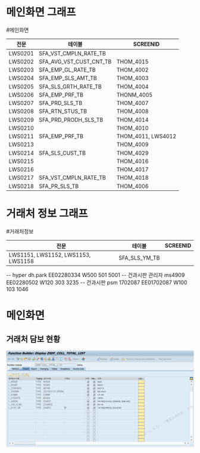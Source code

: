 # 메인화면 그래프

#메인화면

| 전문    | 테이블                  | SCREENID           |
| ------- | ----------------------- | ------------------ |
| LWS0201 | SFA_VST_CMPLN_RATE_TB   |                    |
| LWS0202 | SFA_AVG_VST_CUST_CNT_TB | THOM_4015          |
| LWS0203 | SFA_EMP_GL_RATE_TB      | THOM_4002          |
| LWS0204 | SFA_EMP_SLS_AMT_TB      | THOM_4003          |
| LWS0205 | SFA_SLS_GRTH_RATE_TB    | THOM_4004          |
| LWS0206 | SFA_EMP_PRF_TB          | THONM_4005         |
| LWS0207 | SFA_PRD_SLS_TB          | THOM_4007          |
| LWS0208 | SFA_RTN_STUS_TB         | THOM_4008          |
| LWS0209 | SFA_PRD_PRODH_SLS_TB    | THOM_4014          |
| LWS0210 |                         | THOM_4010          |
| LWS0211 | SFA_EMP_PRF_TB          | THOM_4011, LWS4012 |
| LWS0213 |                         | THOM_4009          |
| LWS0214 | SFA_SLS_CUST_TB         | THOM_4029          |
| LWS0215 |                         | THOM_4016          |
| LWS0216 |                         | THOM_4017          |
| LWS0217 | SFA_VST_CMPLN_RATE_TB   | THOM_4018          |
| LWS0218 | SFA_PR_SLS_TB           | THOM_4006          |


# 거래처 정보 그래프
#거래처정보 

| 전문    | 테이블        | SCREENID |
| ------- | ------------- | -------- |
| LWS1151, LWS1152, LWS1153, LWS1158 | SFA_SLS_YM_TB |          |


-- hyper dh.park EE02280334 W500 501 5001
-- 건과시판 관리자 ms4909 EE02280502 W120 303 3235
-- 건과시판 psm 1702087 EE01702087 W100 103 1046 


# 메인화면
## 거래처 담보 현황
![Pasted image 20231213160524](./Pasted%20image%2020231213160524.png)